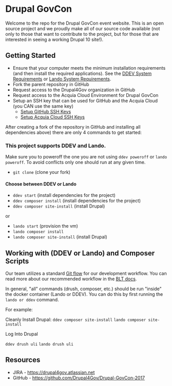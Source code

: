 # Drupal GovCon
Welcome to the repo for the Drupal GovCon event website. This is an open source project and we proudly make all of our source code available (not only to those that want to contribute to the project, but for those that are interested in seeing a working Drupal 10 site!).

## Getting Started

* Ensure that your computer meets the minimum installation requirements (and then install the required applications). See the [DDEV System Requirements](https://ddev.readthedocs.io/en/stable/users/install/ddev-installation/) or [Lando System Requirements](https://docs.lando.dev/basics/installation.html).
* Fork the parent repository in GitHub
* Request access to the Drupal4Gov organization in GitHub
* Request access to the Acquia Cloud Environment for Drupal GovCon
* Setup an SSH key that can be used for GitHub and the Acquia Cloud (you CAN use the same key)
    * [Setup GitHub SSH Keys](https://help.github.com/articles/adding-a-new-ssh-key-to-your-github-account/)
    * [Setup Acquia Cloud SSH Keys](https://docs.acquia.com/acquia-cloud/ssh/generate)

After creating a fork of the repository in GitHub and installing all dependencies above) there are only 4 commands to get started:

### This project supports DDEV and Lando.
Make sure you to poweroff the one you are not using `ddev poweroff` or `lando poweroff`. To avoid conflicts only one should run at any given time.

* `git clone` (clone your fork)

#### Choose between DDEV or Lando
* `ddev start` (install dependencies for the project)
* `ddev composer install` (install dependencies for the project)
* `ddev composer site-install` (install Drupal)

or

* `lando start` (provision the vm)
* `lando composer install`
* `lando composer site-install` (install Drupal)

## Working with (DDEV or Lando) and Composer Scripts

Our team utilizes a standard [Git flow](https://www.atlassian.com/git/tutorials/comparing-workflows/gitflow-workflow) for our development workflow. You can read more about our recommended workflow in the [BLT docs](https://docs.acquia.com/blt/developer/dev-workflow/#workflow-example-local-development).

In general, "all" commands (drush, composer, etc.) should be run "inside" the docker container (Lando or DDEV). You can do this by first running the `lando or ddev` command.

For example:

Cleanly Install Drupal:
`ddev composer site-install`
`lando composer site-install`

Log Into Drupal

`ddev drush uli`
`lando drush uli`

## Resources

* JIRA - https://drupal4gov.atlassian.net
* GitHub - https://github.com/Drupal4Gov/Drupal-GovCon-2017
